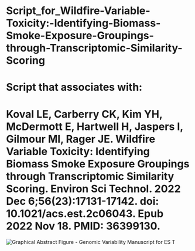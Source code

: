 # Script_for_Wildfire-Variable-Toxicity:-Identifying-Biomass-Smoke-Exposure-Groupings-through-Transcriptomic-Similarity-Scoring

# Script that associates with:
# Koval LE, Carberry CK, Kim YH, McDermott E, Hartwell H, Jaspers I, Gilmour MI, Rager JE. Wildfire Variable Toxicity: Identifying Biomass Smoke Exposure Groupings through Transcriptomic Similarity Scoring. Environ Sci Technol. 2022 Dec 6;56(23):17131-17142. doi: 10.1021/acs.est.2c06043. Epub 2022 Nov 18. PMID: 36399130.

![Graphical Abstract Figure - Genomic Variability Manuscript for ES T](https://user-images.githubusercontent.com/72747901/206912921-59aebe6a-2e60-4727-85c3-ae014695d180.jpg)
